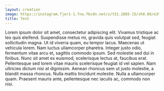 ```yaml
---
layout: creation
image: https://instagram.fjer1-1.fna.fbcdn.net/v/t51.2885-15/sh0.08/e35/p640x640/90941633_524462851586971_3245729681116019248_n.jpg?_nc_ht=instagram.fjer1-1.fna.fbcdn.net&_nc_cat=107&_nc_ohc=QydXLTB54sAAX9I_sZ_&oh=fb0ace0541ba95de9e54486a0de44085&oe=5EAEF2EB
title: Test
---
```

Lorem ipsum dolor sit amet, consectetur adipiscing elit. Vivamus tristique ac leo quis eleifend. Suspendisse metus mi, gravida quis volutpat sed, feugiat sollicitudin magna. Ut id viverra quam, eu tempor lacus. Maecenas ut vehicula lorem. Nam luctus ullamcorper pharetra. Integer justo odio, fermentum vitae arcu et, sagittis commodo ipsum. Sed molestie sed dui in finibus. Nunc sit amet ex euismod, scelerisque lectus at, faucibus erat. Pellentesque sed lorem vitae mauris scelerisque feugiat id vel sapien. Nam ultricies dictum nisi at dignissim. Aenean rhoncus sem ut justo molestie, a blandit massa rhoncus. Nulla mattis tincidunt molestie. Nulla a ullamcorper quam. Praesent mauris ante, pellentesque nec iaculis ac, commodo non nisi.